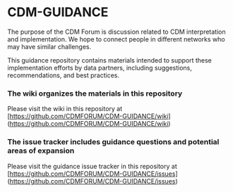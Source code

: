# CDM-GUIDANCE

The purpose of the CDM Forum is discussion related to CDM interpretation and implementation. We hope to connect people in different networks who may have similar challenges.

This guidance repository contains materials intended to support these implementation efforts by data partners, including suggestions, recommendations, and best practices. 

### The wiki organizes the materials in this repository
Please visit the wiki in this repository at [https://github.com/CDMFORUM/CDM-GUIDANCE/wiki] (https://github.com/CDMFORUM/CDM-GUIDANCE/wiki)

### The issue tracker includes guidance questions and potential areas of expansion
Please visit the guidance issue tracker in this repository at [https://github.com/CDMFORUM/CDM-GUIDANCE/issues] (https://github.com/CDMFORUM/CDM-GUIDANCE/issues)
